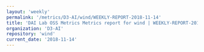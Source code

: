 ```yaml
---
layout: 'weekly'
permalink: '/metrics/D3-AI/wind/WEEKLY-REPORT-2018-11-14'
title: 'DAI Lab OSS Metrics Metrics report for wind | WEEKLY-REPORT-2018-11-14'
organization: 'D3-AI'
repository: 'wind'
current_date: '2018-11-14'
---
```

